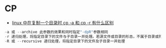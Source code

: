 # CP

- [linux 中在复制一个目录时 cp -a 和 cp -r 有什么区别](https://zhidao.baidu.com/question/506171375.html)

```c#
-a 或 --archive 此参数的效果和同时指定"-dpR"参数相同
-r 递归处理，将指定目录下的文件与子目录一并处理。若源文件或目录的形态，不属于目录或符号链接，则一律视为普通文件处理
-R 或 --recursive 递归处理，将指定目录下的文件及子目录一并处理
```
